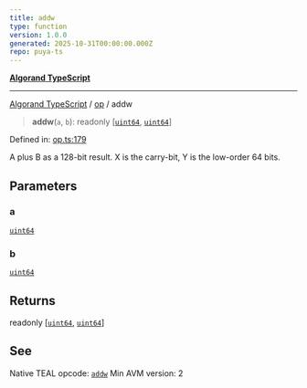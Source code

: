 ```yaml
---
title: addw
type: function
version: 1.0.0
generated: 2025-10-31T00:00:00.000Z
repo: puya-ts
---
```


[**Algorand TypeScript**](/reference/algorand-typescript/api/readme/)

---

[Algorand TypeScript](docs/_md/modules) / [op](docs/_md/op/README) / addw

> **addw**(`a`, `b`): readonly \[[`uint64`](/reference/algorand-typescript/api/index/type-aliases/uint64/), [`uint64`](/reference/algorand-typescript/api/index/type-aliases/uint64/)\]

Defined in: [op.ts:179](https://github.com/algorandfoundation/puya-ts/blob/main/packages/algo-ts/src/op.ts#L179)

A plus B as a 128-bit result. X is the carry-bit, Y is the low-order 64 bits.

## Parameters

### a

[`uint64`](/reference/algorand-typescript/api/index/type-aliases/uint64/)

### b

[`uint64`](/reference/algorand-typescript/api/index/type-aliases/uint64/)

## Returns

readonly \[[`uint64`](/reference/algorand-typescript/api/index/type-aliases/uint64/), [`uint64`](/reference/algorand-typescript/api/index/type-aliases/uint64/)\]

## See

Native TEAL opcode: [`addw`](https://dev.algorand.co/reference/algorand-teal/opcodes#addw)
Min AVM version: 2
